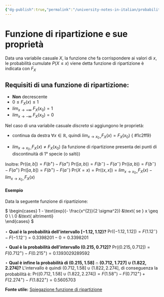 ```yaml
---
{"dg-publish":true,"permalink":"/university-notes-in-italian/probabilita-e-statistica/teoria/funzione-di-ripartizione-e-sue-proprieta/"}
---
```


# Funzione di ripartizione e sue proprietà
Data una variabile casuale $X$, la funzione che fa corrispondere ai valori di $x$, le probabilità cumulate $P(X \leq x)$ viene detta funzione di ripartizione è indicata con $F_X$

## Requisiti di una funzione di ripartizione:
- **Non** decrescente
- $0 \leq F_X(x) \leq 1$
- $lim_{x \to +\infty} \ F_X(x_{0})= 1$
- $lim_{x \to -\infty} \ F_X(x_{0})= 0$

Nel caso di una variabile casuale *discreta* si aggiungono le proprietà:
- continua da destra $\forall x \in \mathbb R$, quindi $lim_{x \to x_{0+}}F_X(x)= F_X(x_0)$
{ #1c2ff9}

- $lim_{x \to x_{0-}}F_X(x) \neq F_X(x_0)$ (la funzione di ripartizione presenta dei punti di discontinuità di 1° specie (o salti))

Inoltre:
$\text{Pr}((a,b]) = F(b^+) - F(a^+)$
$\text{Pr}([a,b)) = F(b^-) - F(a^-)$
$\text{Pr}((a,b)) = F(b^-) - F(a^+)$
$\text{Pr}([a,b]) = F(b^+) - F(a^-)$
$\text{Pr}(X = x) = \text{Pr}((x,x])= lim_{x \to x_{0+}}F_X(x) - lim_{x \to x_{0-}}F_X(x)$

#### Esempio
Data la seguente funzione di ripartizione:

$
\begin{cases}
 1 - \text{exp}(- \frac{x^{2}}{2 \sigma^2}) &\text{ se } x \geq 0 \\ \\
 0 &\text{ altrimenti}  
\end{cases}
$

$\star$ **Qual è la probabilità dell'intervallo $[−1.12,1.12)$?**
$\text{Pr} ((-1.12,1.12]) = F(1.12^-) - F(-1.12^-) = 0.3398201 - 0 = 0.3398201$

$\star$ **Qual è la probabilità dell'intervallo $(0.215,0.712]$?**
$\text{Pr} ((0.215,0.712]) = F(0.712^+) - F(0.215^+) = 0.1393029289592$

$\star$ **Qual è infine la probabilità di $(0.215, 1.58] \cap ( 0.712 , 1.727 ] \cup (1.822, 2.274]$?**
L'intervallo è quindi $(0.712,1.58] \cup (1.822,2.274]$, di conseguenza la probabilità è:
$\text{Pr} ((0.712,1.58] \cup (1.822,2.274]) = F(1.58^+) - F(0.712^+) + F(2.274^+) - F(1.822^+) = 0.5605703$

**Fonte utile:**
[Spiegazione funzione di ripartizione](http://progettomatematica.dm.unibo.it/Prob2/7funzionediripartizione.html#:~:text=La%20probabilit%C3%A0%20che%20la%20variabile%20casuale%20X%20assuma%20un%20valore,intervallo%20%5Ba%2Cx%5D)
